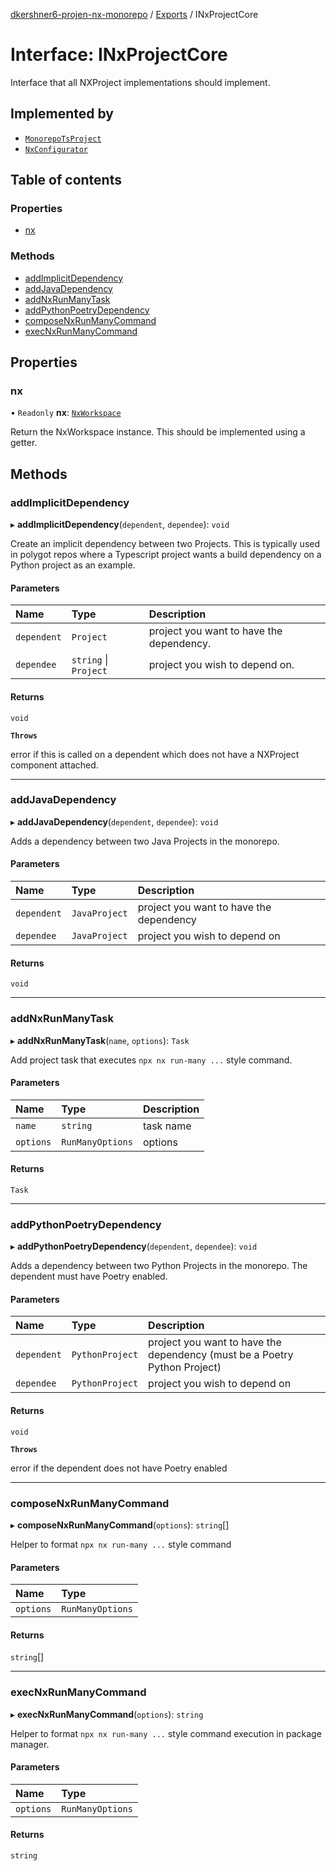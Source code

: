[dkershner6-projen-nx-monorepo](../README.md) / [Exports](../modules.md) / INxProjectCore

# Interface: INxProjectCore

Interface that all NXProject implementations should implement.

## Implemented by

- [`MonorepoTsProject`](../classes/MonorepoTsProject.md)
- [`NxConfigurator`](../classes/NxConfigurator.md)

## Table of contents

### Properties

- [nx](INxProjectCore.md#nx)

### Methods

- [addImplicitDependency](INxProjectCore.md#addimplicitdependency)
- [addJavaDependency](INxProjectCore.md#addjavadependency)
- [addNxRunManyTask](INxProjectCore.md#addnxrunmanytask)
- [addPythonPoetryDependency](INxProjectCore.md#addpythonpoetrydependency)
- [composeNxRunManyCommand](INxProjectCore.md#composenxrunmanycommand)
- [execNxRunManyCommand](INxProjectCore.md#execnxrunmanycommand)

## Properties

### nx

• `Readonly` **nx**: [`NxWorkspace`](../classes/NxWorkspace.md)

Return the NxWorkspace instance. This should be implemented using a getter.

## Methods

### addImplicitDependency

▸ **addImplicitDependency**(`dependent`, `dependee`): `void`

Create an implicit dependency between two Projects. This is typically
used in polygot repos where a Typescript project wants a build dependency
on a Python project as an example.

#### Parameters

| Name | Type | Description |
| :------ | :------ | :------ |
| `dependent` | `Project` | project you want to have the dependency. |
| `dependee` | `string` \| `Project` | project you wish to depend on. |

#### Returns

`void`

**`Throws`**

error if this is called on a dependent which does not have a NXProject component attached.

___

### addJavaDependency

▸ **addJavaDependency**(`dependent`, `dependee`): `void`

Adds a dependency between two Java Projects in the monorepo.

#### Parameters

| Name | Type | Description |
| :------ | :------ | :------ |
| `dependent` | `JavaProject` | project you want to have the dependency |
| `dependee` | `JavaProject` | project you wish to depend on |

#### Returns

`void`

___

### addNxRunManyTask

▸ **addNxRunManyTask**(`name`, `options`): `Task`

Add project task that executes `npx nx run-many ...` style command.

#### Parameters

| Name | Type | Description |
| :------ | :------ | :------ |
| `name` | `string` | task name |
| `options` | `RunManyOptions` | options |

#### Returns

`Task`

___

### addPythonPoetryDependency

▸ **addPythonPoetryDependency**(`dependent`, `dependee`): `void`

Adds a dependency between two Python Projects in the monorepo. The dependent must have Poetry enabled.

#### Parameters

| Name | Type | Description |
| :------ | :------ | :------ |
| `dependent` | `PythonProject` | project you want to have the dependency (must be a Poetry Python Project) |
| `dependee` | `PythonProject` | project you wish to depend on |

#### Returns

`void`

**`Throws`**

error if the dependent does not have Poetry enabled

___

### composeNxRunManyCommand

▸ **composeNxRunManyCommand**(`options`): `string`[]

Helper to format `npx nx run-many ...` style command

#### Parameters

| Name | Type |
| :------ | :------ |
| `options` | `RunManyOptions` |

#### Returns

`string`[]

___

### execNxRunManyCommand

▸ **execNxRunManyCommand**(`options`): `string`

Helper to format `npx nx run-many ...` style command execution in package manager.

#### Parameters

| Name | Type |
| :------ | :------ |
| `options` | `RunManyOptions` |

#### Returns

`string`
